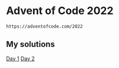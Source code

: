# Advent of Code 2022

`https://adventofcode.com/2022`

## My solutions

[Day 1](day1/solution.py)
[Day 2](day2/solution.py)

